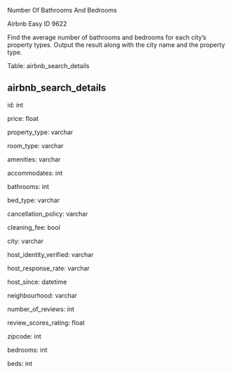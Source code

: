 Number Of Bathrooms And Bedrooms

Airbnb Easy ID 9622

Find the average number of bathrooms and bedrooms for each city’s property types. Output the result along with the city name and the property type.

Table: airbnb_search_details

airbnb_search_details
---------------------

id: int

price: float

property_type: varchar

room_type: varchar

amenities: varchar

accommodates: int

bathrooms: int

bed_type: varchar

cancellation_policy: varchar

cleaning_fee: bool

city: varchar

host_identity_verified: varchar

host_response_rate: varchar

host_since: datetime

neighbourhood: varchar

number_of_reviews: int

review_scores_rating: float

zipcode: int

bedrooms: int

beds: int